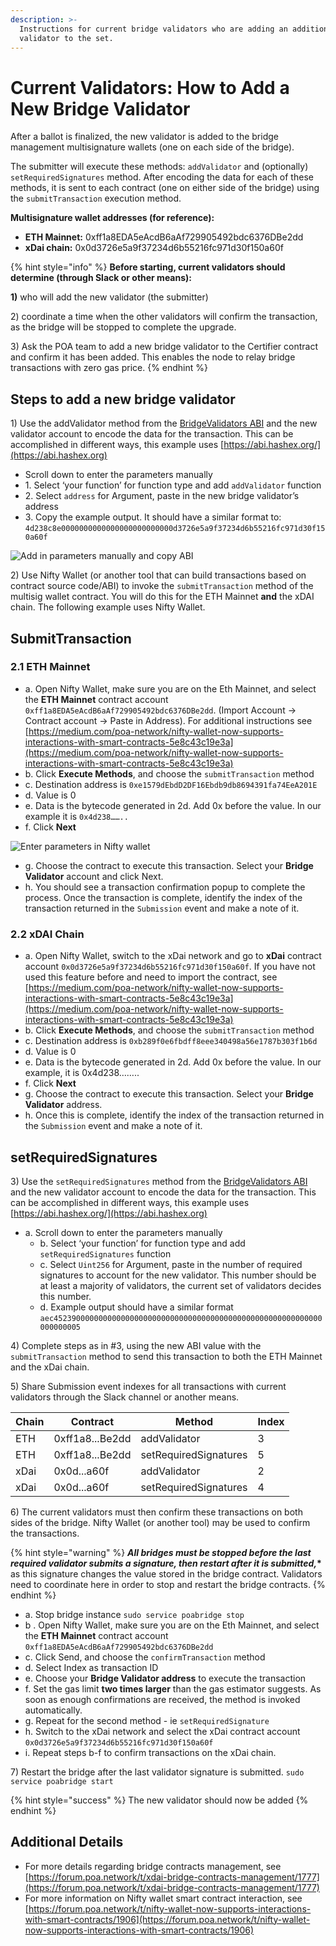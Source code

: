 ```yaml
---
description: >-
  Instructions for current bridge validators who are adding an additional
  validator to the set.
---
```


# Current Validators: How to Add a New Bridge Validator

After a ballot is finalized, the new validator is added to the bridge management multisignature wallets (one on each side of the bridge).

The submitter will execute these methods: `addValidator` and (optionally) `setRequiredSignatures` method. After encoding the data for each of these methods, it is sent to each contract (one on either side of the bridge) using the `submitTransaction` execution method.

**Multisignature wallet addresses (for reference):**

* **ETH Mainnet:** 0xff1a8EDA5eAcdB6aAf729905492bdc6376DBe2dd
* **xDai chain:** 0x0d3726e5a9f37234d6b55216fc971d30f150a60f

{% hint style="info" %}
**Before starting, current validators should determine (through Slack or other means):**

**1)** who will add the new validator (the submitter)

2\) coordinate a time when the other validators will confirm the transaction, as the bridge will be stopped to complete the upgrade.

3\) Ask the POA team to add a new bridge validator to the Certifier contract and confirm it has been added. This enables the node to relay bridge transactions with zero gas price.
{% endhint %}

## Steps to add a new bridge validator

1\) Use the addValidator method from the [BridgeValidators](https://raw.githubusercontent.com/poanetwork/poa-chain-spec/dai/abis/bridge/BridgeValidators.json)[ ABI](https://raw.githubusercontent.com/poanetwork/poa-chain-spec/dai/abis/bridge/BridgeValidators.json) and the new validator account to encode the data for the transaction. This can be accomplished in different ways, this example uses [https://abi.hashex.org/](https://abi.hashex.org)

* Scroll down to enter the parameters manually
* 1\. Select ‘your function’ for function type and add `addValidator` function
* 2\. Select `address` for Argument, paste in the new bridge validator’s address
* 3\. Copy the example output. It should have a similar format to: `4d238c8e0000000000000000000000000d3726e5a9f37234d6b55216fc971d30f150a60f`

![Add in parameters manually and copy ABI](../../.gitbook/assets/abi.png)

2\) Use Nifty Wallet (or another tool that can build transactions based on contract source code/ABI) to invoke the `submitTransaction` method of the multisig wallet contract. You will do this for the ETH Mainnet **and** the xDAI chain. The following example uses Nifty Wallet.

## SubmitTransaction

### **2.1 ETH Mainnet**

* a. Open Nifty Wallet, make sure you are on the Eth Mainnet, and select the **ETH Mainnet** contract account `0xff1a8EDA5eAcdB6aAf729905492bdc6376DBe2dd`. (Import Account -> Contract account -> Paste in Address). For additional instructions see [https://medium.com/poa-network/nifty-wallet-now-supports-interactions-with-smart-contracts-5e8c43c19e3a](https://medium.com/poa-network/nifty-wallet-now-supports-interactions-with-smart-contracts-5e8c43c19e3a)
* b. Click **Execute Methods**, and choose the `submitTransaction` method
* c. Destination address is `0xe1579dEbdD2DF16Ebdb9db8694391fa74EeA201E`
* d. Value is 0
* e. Data is the bytecode generated in 2d. Add 0x before the value. In our example it is `0x4d238……..`
* f. Click **Next**&#x20;

![Enter parameters in Nifty wallet](<../../.gitbook/assets/nifty1 (1).png>)

* g. Choose the contract to execute this transaction. Select your **Bridge Validator** account and click Next.&#x20;
* h. You should see a transaction confirmation popup to complete the process. Once the transaction is complete, identify the index of the transaction returned in the `Submission` event and make a note of it.

### **2.2 xDAI Chain**

* a. Open Nifty Wallet, switch to the xDai network and go to **xDai** contract account `0x0d3726e5a9f37234d6b55216fc971d30f150a60f`. If you have not used this feature before and need to import the contract, see [https://medium.com/poa-network/nifty-wallet-now-supports-interactions-with-smart-contracts-5e8c43c19e3a](https://medium.com/poa-network/nifty-wallet-now-supports-interactions-with-smart-contracts-5e8c43c19e3a)
* b. Click **Execute Methods**, and choose the `submitTransaction` method
* c. Destination address is `0xb289f0e6fbdff8eee340498a56e1787b303f1b6d`
* d. Value is 0
* e. Data is the bytecode generated in 2d. Add 0x before the value. In our example, it is 0x4d238……..
* f. Click **Next**
* g. Choose the contract to execute this transaction. Select your **Bridge Validator** address.
* h. Once this is complete, identify the index of the transaction returned in the `Submission` event and make a note of it.

## setRequiredSignatures

3\) Use the `setRequiredSignatures` method from the [BridgeValidators](https://raw.githubusercontent.com/poanetwork/poa-chain-spec/dai/abis/bridge/BridgeValidators.json)[ ABI](https://raw.githubusercontent.com/poanetwork/poa-chain-spec/dai/abis/bridge/BridgeValidators.json) and the new validator account to encode the data for the transaction. This can be accomplished in different ways, this example uses [https://abi.hashex.org/](https://abi.hashex.org)

* a. Scroll down to enter the parameters manually
  * b. Select ‘your function’ for function type and add `setRequiredSignatures` function
  * c. Select `Uint256` for Argument, paste in the number of required signatures to account for the new validator. This number should be at least a majority of validators, the current set of validators decides this number.
  * d. Example output should have a similar format `aec452390000000000000000000000000000000000000000000000000000000000000005`

4\) Complete steps as in #3, using the new ABI value with the `submitTransaction` method to send this transaction to both the ETH Mainnet and the xDai chain.

5\) Share Submission event indexes for all transactions with current validators through the Slack channel or another means.

| Chain | Contract        | Method                | Index |
| ----- | --------------- | --------------------- | ----- |
| ETH   | 0xff1a8...Be2dd | addValidator          | 3     |
| ETH   | 0xff1a8...Be2dd | setRequiredSignatures | 5     |
| xDai  | 0x0d...a60f     | addValidator          | 2     |
| xDai  | 0x0d...a60f     | setRequiredSignatures | 4     |

6\) The current validators must then confirm these transactions on both sides of the bridge. Nifty Wallet (or another tool) may be used to confirm the transactions.

{% hint style="warning" %}
_**All bridges must be stopped before the last required validator submits a signature, then restart after it is submitted,**_**\*** as this signature changes the value stored in the bridge contract. Validators need to coordinate here in order to stop and restart the bridge contracts.
{% endhint %}

* a. Stop bridge instance `sudo service poabridge stop`
* b . Open Nifty Wallet, make sure you are on the Eth Mainnet, and select the **ETH Mainnet** contract account `0xff1a8EDA5eAcdB6aAf729905492bdc6376DBe2dd`
* c. Click Send, and choose the `confirmTransaction` method
* d. Select Index as transaction ID
* e. Choose your **Bridge Validator address** to execute the transaction
* f. Set the gas limit **two times larger** than the gas estimator suggests. As soon as enough confirmations are received, the method is invoked automatically.
* g. Repeat for the second method - ie `setRequiredSignature`
* h. Switch to the xDai network and select the xDai contract account `0x0d3726e5a9f37234d6b55216fc971d30f150a60f`
* i. Repeat steps b-f to confirm transactions on the xDai chain.

7\) Restart the bridge after the last validator signature is submitted. `sudo service poabridge start`

{% hint style="success" %}
The new validator should now be added
{% endhint %}

## Additional Details

* For more details regarding bridge contracts management, see [https://forum.poa.network/t/xdai-bridge-contracts-management/1777](https://forum.poa.network/t/xdai-bridge-contracts-management/1777)
* For more information on Nifty wallet smart contract interaction, see [https://forum.poa.network/t/nifty-wallet-now-supports-interactions-with-smart-contracts/1906](https://forum.poa.network/t/nifty-wallet-now-supports-interactions-with-smart-contracts/1906)
